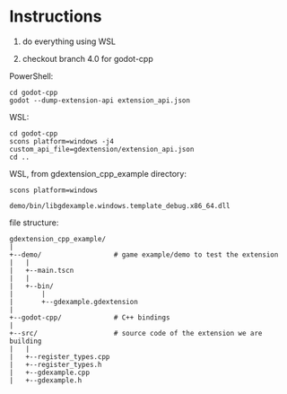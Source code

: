 # Instructions

1. do everything using WSL

2. checkout branch 4.0 for godot-cpp

PowerShell:
```
cd godot-cpp
godot --dump-extension-api extension_api.json
```

WSL:
```
cd godot-cpp
scons platform=windows -j4 custom_api_file=gdextension/extension_api.json
cd ..
```

WSL, from gdextension_cpp_example directory:
```
scons platform=windows
``` 


```
demo/bin/libgdexample.windows.template_debug.x86_64.dll
```


file structure:
```
gdextension_cpp_example/
|
+--demo/                  # game example/demo to test the extension
|   |
|   +--main.tscn
|   |
|   +--bin/
|       |
|       +--gdexample.gdextension
|
+--godot-cpp/             # C++ bindings
|
+--src/                   # source code of the extension we are building
|   |
|   +--register_types.cpp
|   +--register_types.h
|   +--gdexample.cpp
|   +--gdexample.h
```